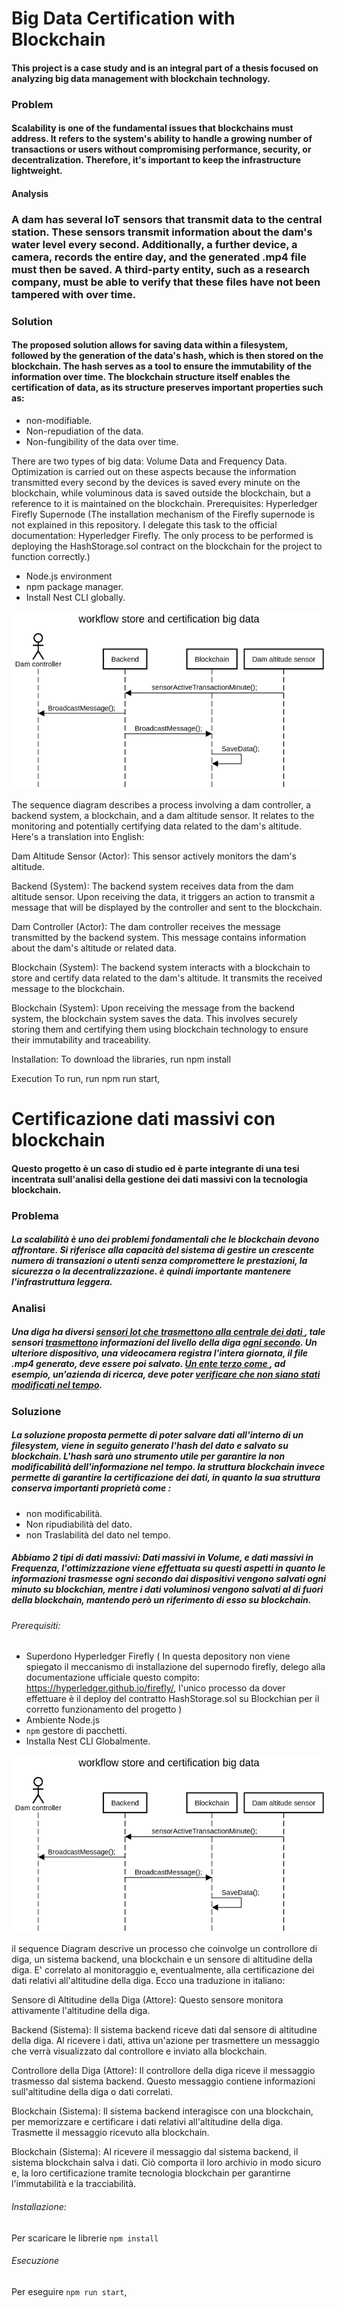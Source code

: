 # Big Data Certification with Blockchain
#### This project is a case study and is an integral part of a thesis focused on analyzing big data management with blockchain technology.
### Problem
#### Scalability is one of the fundamental issues that blockchains must address. It refers to the system's ability to handle a growing number of transactions or users without compromising performance, security, or decentralization. Therefore, it's important to keep the infrastructure lightweight.
 #### Analysis
### A dam has several IoT sensors that transmit data to the central station. These sensors transmit information about the dam's water level every second. Additionally, a further device, a camera, records the entire day, and the generated .mp4 file must then be saved. A third-party entity, such as a research company, must be able to verify that these files have not been tampered with over time.
### Solution
#### The proposed solution allows for saving data within a filesystem, followed by the generation of the data's hash, which is then stored on the blockchain. The hash serves as a tool to ensure the immutability of the information over time. The blockchain structure itself enables the certification of data, as its structure preserves important properties such as:

- non-modifiable.
- Non-repudiation of the data.
- Non-fungibility of the data over time.

There are two types of big data: Volume Data and Frequency Data. Optimization is carried out on these aspects because the information transmitted every second by the devices is saved every minute on the blockchain, while voluminous data is saved outside the blockchain, but a reference to it is maintained on the blockchain.
Prerequisites:
Hyperledger Firefly Supernode (The installation mechanism of the Firefly supernode is not explained in this repository. I delegate this task to the official documentation: Hyperledger Firefly. The only process to be performed is deploying the HashStorage.sol contract on the blockchain for the project to function correctly.)
- Node.js environment
- npm package manager.
- Install Nest CLI globally.

![image](/images_for_md/workflow%20store%20and%20certification%20big%20data.png)


The sequence diagram describes a process involving a dam controller, a backend system, a blockchain, and a dam altitude sensor. It relates to the monitoring and potentially certifying data related to the dam's altitude. Here's a translation into English:

Dam Altitude Sensor (Actor): This sensor actively monitors the dam's altitude.

Backend (System): The backend system receives data from the dam altitude sensor. Upon receiving the data, it triggers an action to transmit a message that will be displayed by the controller and sent to the blockchain.

Dam Controller (Actor): The dam controller receives the message transmitted by the backend system. This message contains information about the dam's altitude or related data.

Blockchain (System): The backend system interacts with a blockchain to store and certify data related to the dam's altitude. It transmits the received message to the blockchain.

Blockchain (System): Upon receiving the message from the backend system, the blockchain system saves the data. This involves securely storing them and certifying them using blockchain technology to ensure their immutability and traceability.

Installation:
To download the libraries, run npm install

Execution
To run, run npm run start,






# Certificazione dati massivi con blockchain

#### Questo progetto è un caso di studio ed è parte integrante di una tesi incentrata sull'analisi della gestione dei dati massivi con la tecnologia blockchain.

### Problema
#####  La scalabilità è uno dei problemi fondamentali che le blockchain devono affrontare. Si riferisce alla capacità del sistema di gestire un crescente numero di transazioni o utenti senza compromettere le prestazioni, la sicurezza o la decentralizzazione. è quindi importante mantenere l'infrastruttura leggera.

### Analisi
##### Una diga ha diversi <u>sensori Iot che trasmettono alla centrale dei dati </u>, tale sensori <u>trasmettono</u> informazioni del livello della diga <u>ogni secondo</u>. Un ulteriore dispositivo, una videocamera registra l'intera giornata, il file .mp4 generato, deve essere poi salvato. <u> Un ente terzo come </u>, ad esempio, un'azienda di ricerca, deve poter <u>verificare che non siano stati modificati nel tempo</u>.

### Soluzione 
##### La soluzione proposta permette di poter salvare dati all'interno di un filesystem, viene in seguito generato l'hash del dato e salvato su blockchain. L'hash sarà uno strumento utile per garantire la non modificabilità dell'informazione nel tempo. la struttura blockchain invece permette di garantire la certificazione dei dati, in quanto la sua struttura conserva importanti proprietà come :

* non modificabilità.
* Non ripudiabilità del dato.
* non Traslabilità del dato nel tempo.

##### Abbiamo 2 tipi di dati massivi: Dati massivi in Volume, e dati massivi in Frequenza, l'ottimizzazione viene effettuata su questi aspetti in quanto le informazioni trasmesse ogni secondo dai dispositivi vengono salvati ogni minuto su blockchian, mentre i dati voluminosi vengono salvati al di fuori della blockchain, mantendo però un riferimento di esso su blockchain.


###### Prerequisiti:
- Superdono Hyperledger Firefly ( In questa depository non viene spiegato il meccanismo di installazione del supernodo firefly, delego alla documentazione ufficiale questo compito: https://hyperledger.github.io/firefly/, l'unico processo da dover effettuare è il deploy del contratto HashStorage.sol su Blockchian per il corretto funzionamento del progetto )
- Ambiente Node.js
- `npm` gestore di pacchetti.
- Installa Nest CLI Globalmente.


![image](/images_for_md/workflow%20store%20and%20certification%20big%20data.png)

il sequence Diagram descrive un processo che coinvolge un controllore di diga, un sistema backend, una blockchain e un sensore di altitudine della diga. E' correlato al monitoraggio e, eventualmente, alla certificazione dei dati relativi all'altitudine della diga. Ecco una traduzione in italiano:

Sensore di Altitudine della Diga (Attore): Questo sensore monitora attivamente l'altitudine della diga.

Backend (Sistema): Il sistema backend riceve dati dal sensore di altitudine della diga. Al ricevere i dati, attiva un'azione per trasmettere un messaggio che verrà visualizzato dal controllore e inviato alla blockchain.

Controllore della Diga (Attore): Il controllore della diga riceve il messaggio trasmesso dal sistema backend. Questo messaggio contiene informazioni sull'altitudine della diga o dati correlati.

Blockchain (Sistema): Il sistema backend interagisce con una blockchain, per memorizzare e certificare i dati relativi all'altitudine della diga. Trasmette il messaggio ricevuto alla blockchain.

Blockchain (Sistema): Al ricevere il messaggio dal sistema backend, il sistema blockchain salva i dati. Ciò comporta il loro archivio in modo sicuro e, la loro certificazione tramite tecnologia blockchain per garantirne l'immutabilità e la tracciabilità.



###### Installazione:

  Per scaricare le librerie `npm install`

###### Esecuzione 
Per eseguire `npm run start`, 
